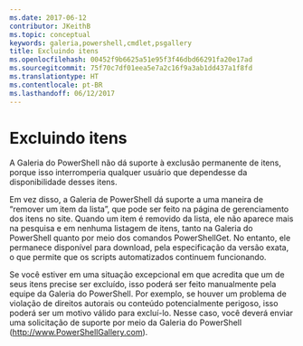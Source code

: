 ```yaml
---
ms.date: 2017-06-12
contributor: JKeithB
ms.topic: conceptual
keywords: galeria,powershell,cmdlet,psgallery
title: Excluindo itens
ms.openlocfilehash: 00452f9b6625a51e95f3f46dbd66291fa20e17ad
ms.sourcegitcommit: 75f70c7df01eea5e7a2c16f9a3ab1dd437a1f8fd
ms.translationtype: HT
ms.contentlocale: pt-BR
ms.lasthandoff: 06/12/2017
---
```

<a id="deleting-items" class="xliff"></a>
# Excluindo itens

A Galeria do PowerShell não dá suporte à exclusão permanente de itens, porque isso interromperia qualquer usuário que dependesse da disponibilidade desses itens.

Em vez disso, a Galeria de PowerShell dá suporte a uma maneira de “remover um item da lista”, que pode ser feito na página de gerenciamento dos itens no site. Quando um item é removido da lista, ele não aparece mais na pesquisa e em nenhuma listagem de itens, tanto na Galeria do PowerShell quanto por meio dos comandos PowerShellGet. No entanto, ele permanece disponível para download, pela especificação da versão exata, o que permite que os scripts automatizados continuem funcionando.

Se você estiver em uma situação excepcional em que acredita que um de seus itens precise ser excluído, isso poderá ser feito manualmente pela equipe da Galeria do PowerShell. Por exemplo, se houver um problema de violação de direitos autorais ou conteúdo potencialmente perigoso, isso poderá ser um motivo válido para excluí-lo. Nesse caso, você deverá enviar uma solicitação de suporte por meio da Galeria do PowerShell (http://www.PowerShellGallery.com).

